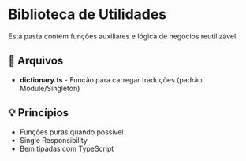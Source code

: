 # Biblioteca de Utilidades

Esta pasta contém funções auxiliares e lógica de negócios reutilizável.

## 📄 Arquivos

- **dictionary.ts** - Função para carregar traduções (padrão Module/Singleton)

## 💡 Princípios

- Funções puras quando possível
- Single Responsibility
- Bem tipadas com TypeScript
